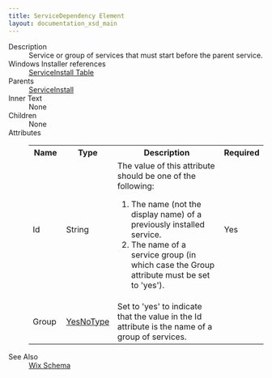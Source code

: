 ```yaml
---
title: ServiceDependency Element
layout: documentation_xsd_main
---
```

<dl>
  <dt>Description</dt>
  <dd>                 Service or group of services that must start before the parent service.             </dd>
  <dt>Windows Installer references</dt>
  <dd>
    <a href="http://msdn.microsoft.com/library/aa371637.aspx" target="_blank">ServiceInstall Table</a>
  </dd>
  <dt>Parents</dt>
  <dd>
    <a href="../wix/serviceinstall">ServiceInstall</a>
  </dd>
  <dt>Inner Text</dt>
  <dd>None</dd>
  <dt>Children</dt>
  <dd>None</dd>
  <dt>Attributes</dt>
  <dd>
    <table cellspacing="0" cellpadding="0" class="schema">
      <tr>
        <th width="15%">Name</th>
        <th width="15%">Type</th>
        <th width="65%">Description</th>
        <th width="15%">Required</th>
      </tr>
      <tr>
        <td>Id</td>
        <td>String</td>
        <td>                         The value of this attribute should be one of the following:                         <ol><li>The name (not the display name) of a previously installed service.</li><li>The name of a service group (in which case the Group attribute must be set to 'yes').</li></ol></td>
        <td>Yes</td>
      </tr>
      <tr>
        <td>Group</td>
        <td><a href="../wix/simple_type_yesnotype">YesNoType</a></td>
        <td>                         Set to 'yes' to indicate that the value in the Id attribute is the name of a group of services.                     </td>
        <td>&nbsp;</td>
      </tr>
    </table>
  </dd>
  <dt>See Also</dt>
  <dd>
    <a href="../wix">Wix Schema</a>
  </dd>
</dl>
